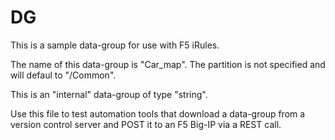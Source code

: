 # DG
This is a sample data-group for use with F5 iRules.

The name of this data-group is "Car_map".  The partition is not specified and will defaul to "/Common".

This is an "internal" data-group of type "string".

Use this file to test automation tools that download a data-group from a version control server and POST it to an F5 Big-IP via a REST call.

